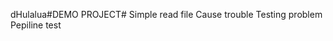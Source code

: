 dHulalua#DEMO PROJECT#
Simple read file
Cause trouble
Testing problem
                  Pepiline test
